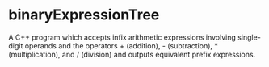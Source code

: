 # binaryExpressionTree
A C++ program which accepts infix arithmetic expressions involving single-digit operands and the operators + (addition), - (subtraction), * (multiplication), and / (division) and outputs equivalent prefix expressions.

